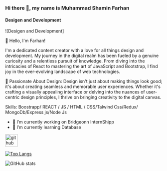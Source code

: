 ### Hi there 👋, my name is Muhammad Shamin Farhan
#### Desigen and Development
![Desigen and Development]

👋 Hello, I'm Farhan!

I'm a dedicated content creator with a love for all things design and development. My journey in the digital realm has been fueled by a genuine curiosity and a relentless pursuit of knowledge. From diving into the intricacies of React to mastering the art of JavaScript and Bootstrap, I find joy in the ever-evolving landscape of web technologies.

🎨 Passionate About Design:
Design isn't just about making things look good; it's about creating seamless and memorable user experiences. Whether it's crafting a visually appealing interface or delving into the nuances of user-centric design principles, I thrive on bringing creativity to the digital canvas.

Skills: Boostrapp/ REACT / JS / HTML / CSS/Talwind Css/Redux/ MongoDb/Express js/Node Js

- 🔭 I’m currently working on Bridgeonn InternShipp 
- 🌱 I’m currently learning Database 


[<img src='https://cdn.jsdelivr.net/npm/simple-icons@3.0.1/icons/github.svg' alt='github' height='40'>](https://github.com/farhanparru)  

[![Top Langs](https://github-readme-stats.vercel.app/api/top-langs/?username=farhanparru)](https://github.com/anuraghazra/github-readme-stats)

![GitHub stats](https://github-readme-stats.vercel.app/api?username=farhanparru&show_icons=true&count_private=true)  


